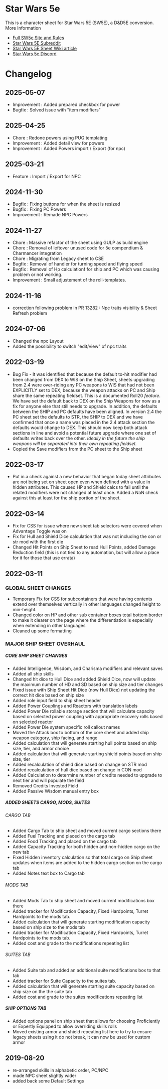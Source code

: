 # Star Wars 5e

This is a character sheet for Star Wars 5E (SW5E), a D&D5E conversion.
More Information
- [Full SW5e Site and Rules](https://sw5e.com/)
- [Star Wars 5E Subreddit](https://www.reddit.com/r/sw5e)
- [Star Wars 5E Sheet Wiki article](https://wiki.roll20.net/StarWars5E-Sheet)
- [Star Wars 5e Discord](https://discord.gg/zYcPYTu)

# Changelog
## 2025-05-07
* Improvement : Added prepared checkbox for power
* Bugfix : Solved issue with "item modifiers" 
## 2025-04-25
* Chore : Redone powers using PUG templating
* Improvement : Added detail view for powers
* Improvement : Added Powers import / Export (for npc)
## 2025-03-21
* Feature : Import / Export for NPC
## 2024-11-30
* Bugfix : Fixing buttons for when the sheet is resized
* Bugfix : Fixing PC Powers
* Improvement : Remade NPC Powers
## 2024-11-27
* Chore : Massive refactor of the sheet using GULP as build engine
* Chore : Removal of leftover unused code for 5e compendium & Charmancer integration
* Chore : Migrating from Legacy sheet to CSE
* Bugfix : Removal of handler for turning speed and flying speed
* Bugfix : Removal of Hp calculationf for ship and PC which was causing problem or not working.
* Improvement : Small adjustement of the roll-templates.
## 2024-11-16
* correction following problem in PR 13282 : Npc traits visibility & Sheet Refresh problem
## 2024-07-06
* Changed the npc Layout
* Added the possibility to switch "edit/view" of npc traits
## 2022-03-19
* Bug Fix - It was identified that because the default to-hit modifier had been changed from DEX to WIS on the Ship Sheet, sheets upgrading from 2.4 were over-riding any PC weapons to WIS that had not been EXPLICITLY set to DEX, because the weapon attacks on PC and Ship share the same repeating fieldset.  This is a documented Roll20 *feature*.  We have set the default back to DEX on the Ship Weapons for now as a fix for anyone else that still needs to upgrade.  In addition, the defaults between the SHIP and PC defaults have been aligned.  In version 2.4 the PC sheet set the defaults to STR, the SHIP to DEX and we have confirmed that once a name was placed in the 2.4 attack section the defaults would change to DEX.  This should now keep both attack sections in line and avoid a potential future upgrade where one set of defaults writes back over the other. *Ideally in the future the ship weapons will be separated into their own repeating fieldset.*
* Copied the Save modifiers from the PC sheet to the Ship sheet 
## 2022-03-17
* Put in a check against a new behavior that began today sheet attributes are not being set on sheet open even when defined with a value in hidden attributes.  This caused HP and Shield calcs to fail until the related modifiers were not changed at least once.  Added a NaN check against this at least for the ship portion of the sheet.
## 2022-03-14
* Fix for CSS for issue where new sheet tab selectors were covered when Advantage Toggle was on
* Fix for Hull and Shield Dice calculation that was not including the con or str mod with the first die
* Changed Hit Points on Ship Sheet to read Hull Points, added Damage Reduction field (this is not tied to any automation, but will allow a place for it for those that use errata)
## 2022-03-11
### GLOBAL SHEET CHANGES
* Temporary Fix for CSS for subcontainers that were having contents extend over themselves vertically in other languages changed height to min-height.
* Changed color on HP and other sub container boxes total bottom border to make it clearer on the page where the differentiation is especially when extending in other languages
* Cleaned up some formatting
### MAJOR SHIP SHEET OVERHAUL
##### CORE SHIP SHEET CHANGES
* Added Intelligence, Wisdom, and Charisma modifiers and relevant saves
* Added all ship skills
* Changed hit dice to Hull Dice and added Shield Dice, now will update the maximum number of HD and SD based on ship size and tier changes
* Fixed issue with Ship Sheet Hit Dice (now Hull Dice) not updating the correct hit dice based on ship size
* Added role input field to ship sheet header
* Added Power Couplings and Reactors with translation labels
* Added Power Die rollable storage section that will calculate capacity based on selected power coupling with appropriate recovery rolls based on selected reactor
* Added Power Die system specific roll callout names
* Moved the Attack box to bottom of the core sheet and added ship weapon category, ship facing, and range
* Added calculation that will generate starting hull points based on ship size, tier, and armor choice
* Added calculation that will generate starting shield points based on ship size, tier
* Added recalculation of shield dice based on change on STR mod
* Added recalculation of hull dice based on change in CON mod
* Added Calculation to determine number of credits needed to upgrade to next tier and will populate the field
* Removed Credits Invested Field
* Added Passive Wisdom manual entry box
##### ADDED SHEETS CARGO, MODS, SUITES
###### CARGO TAB
* Added Cargo Tab to ship sheet and moved current cargo sections there
* Added Fuel Tracking and placed on the cargo tab
* Added Food Tracking and placed on the cargo tab
* Added Capacity Tracking for both hidden and non-hidden cargo on the new tab
* Fixed Hidden inventory calculation so that total cargo on Ship sheet updates when items are added to the hidden cargo section on the cargo tab
* Added Notes text box to Cargo tab
###### MODS TAB
* Added Mods Tab to ship sheet and moved current modifications box there
* Added tracker for Modification Capacity, Fixed Hardpoints, Turret Hardpoints to the mods tab.
* Added calculation that will generate starting modification capacity based on ship size to the mods tab
* Added tracker for Modification Capacity, Fixed Hardpoints, Turret Hardpoints to the mods tab.
* Added cost and grade to the modifications repeating list
###### SUITES TAB
* Added Suite tab and added an additional suite modifications box to that tab
* Added tracker for Suite Capacity to the suites tab.
* Added calculation that will generate starting suite capacity based on ship size on the the suite tab
* Added cost and grade to the suites modifications repeating list
##### SHIP OPTIONS TAB
* Added options panel on ship sheet that allows for choosing Proficiently or Expertly Equipped to allow overriding skills rolls
* Moved existing armor and shield repeating list here to try to ensure legacy sheets using it do not break, it can now be used for custom armor

## 2019-08-20

* re-arranged skills in alphabetic order, PC/NPC
* made NPC sheet slightly wider
* added back some Default Settings
